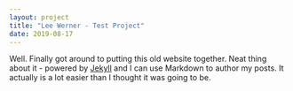 ```yaml
---
layout: project
title: "Lee Werner - Test Project"
date: 2019-08-17
---
```


Well. Finally got around to putting this old website together. Neat thing about it - powered 
by [Jekyll](http://jekyllrb.com) and I can use Markdown to author my posts. It actually is a 
lot easier than I thought it was going to be.
